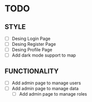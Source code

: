# TODO

## STYLE

- [ ] Desing Login Page
- [ ] Desing Register Page
- [ ] Desing Profile Page
- [ ] Add dark mode support to map

## FUNCTIONALITY

- [ ] Add admin page to manage users
- [ ] Add admin page to manage data
  - [ ] Add admin page to manage roles
